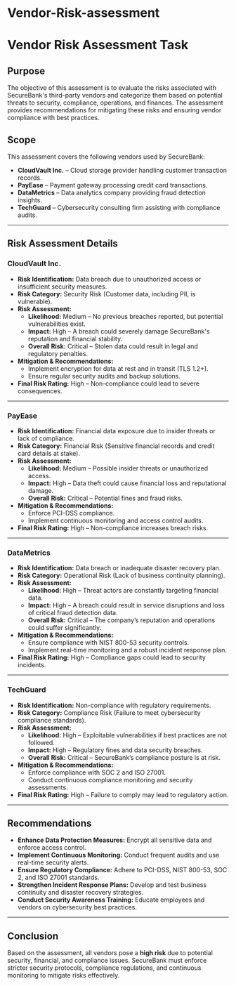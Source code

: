 # Vendor-Risk-assessment

# **Vendor Risk Assessment Task**

## **Purpose**
The objective of this assessment is to evaluate the risks associated with SecureBank's third-party vendors and categorize them based on potential threats to security, compliance, operations, and finances. The assessment provides recommendations for mitigating these risks and ensuring vendor compliance with best practices.

## **Scope**
This assessment covers the following vendors used by SecureBank:
- **CloudVault Inc.** – Cloud storage provider handling customer transaction records.
- **PayEase** – Payment gateway processing credit card transactions.
- **DataMetrics** – Data analytics company providing fraud detection insights.
- **TechGuard** – Cybersecurity consulting firm assisting with compliance audits.

---

## **Risk Assessment Details**

### **CloudVault Inc.**
- **Risk Identification:** Data breach due to unauthorized access or insufficient security measures.
- **Risk Category:** Security Risk (Customer data, including PII, is vulnerable).
- **Risk Assessment:**
  - **Likelihood:** Medium – No previous breaches reported, but potential vulnerabilities exist.
  - **Impact:** High – A breach could severely damage SecureBank's reputation and financial stability.
  - **Overall Risk:** Critical – Stolen data could result in legal and regulatory penalties.
- **Mitigation & Recommendations:**
  - Implement encryption for data at rest and in transit (TLS 1.2+).
  - Ensure regular security audits and backup solutions.
- **Final Risk Rating:** High – Non-compliance could lead to severe consequences.

---

### **PayEase**
- **Risk Identification:** Financial data exposure due to insider threats or lack of compliance.
- **Risk Category:** Financial Risk (Sensitive financial records and credit card details at stake).
- **Risk Assessment:**
  - **Likelihood:** Medium – Possible insider threats or unauthorized access.
  - **Impact:** High – Data theft could cause financial loss and reputational damage.
  - **Overall Risk:** Critical – Potential fines and fraud risks.
- **Mitigation & Recommendations:**
  - Enforce PCI-DSS compliance.
  - Implement continuous monitoring and access control audits.
- **Final Risk Rating:** High – Non-compliance increases breach risks.

---

### **DataMetrics**
- **Risk Identification:** Data breach or inadequate disaster recovery plan.
- **Risk Category:** Operational Risk (Lack of business continuity planning).
- **Risk Assessment:**
  - **Likelihood:** High – Threat actors are constantly targeting financial data.
  - **Impact:** High – A breach could result in service disruptions and loss of critical fraud detection data.
  - **Overall Risk:** Critical – The company’s reputation and operations could suffer significantly.
- **Mitigation & Recommendations:**
  - Ensure compliance with NIST 800-53 security controls.
  - Implement real-time monitoring and a robust incident response plan.
- **Final Risk Rating:** High – Compliance gaps could lead to security incidents.

---

### **TechGuard**
- **Risk Identification:** Non-compliance with regulatory requirements.
- **Risk Category:** Compliance Risk (Failure to meet cybersecurity compliance standards).
- **Risk Assessment:**
  - **Likelihood:** High – Exploitable vulnerabilities if best practices are not followed.
  - **Impact:** High – Regulatory fines and data security breaches.
  - **Overall Risk:** Critical – SecureBank’s compliance posture is at risk.
- **Mitigation & Recommendations:**
  - Enforce compliance with SOC 2 and ISO 27001.
  - Conduct continuous compliance monitoring and security assessments.
- **Final Risk Rating:** High – Failure to comply may lead to regulatory action.

---

## **Recommendations**
- **Enhance Data Protection Measures:** Encrypt all sensitive data and enforce access control.
- **Implement Continuous Monitoring:** Conduct frequent audits and use real-time security alerts.
- **Ensure Regulatory Compliance:** Adhere to PCI-DSS, NIST 800-53, SOC 2, and ISO 27001 standards.
- **Strengthen Incident Response Plans:** Develop and test business continuity and disaster recovery strategies.
- **Conduct Security Awareness Training:** Educate employees and vendors on cybersecurity best practices.

---

## **Conclusion**
Based on the assessment, all vendors pose a **high risk** due to potential security, financial, and compliance issues. SecureBank must enforce stricter security protocols, compliance regulations, and continuous monitoring to mitigate risks effectively.

